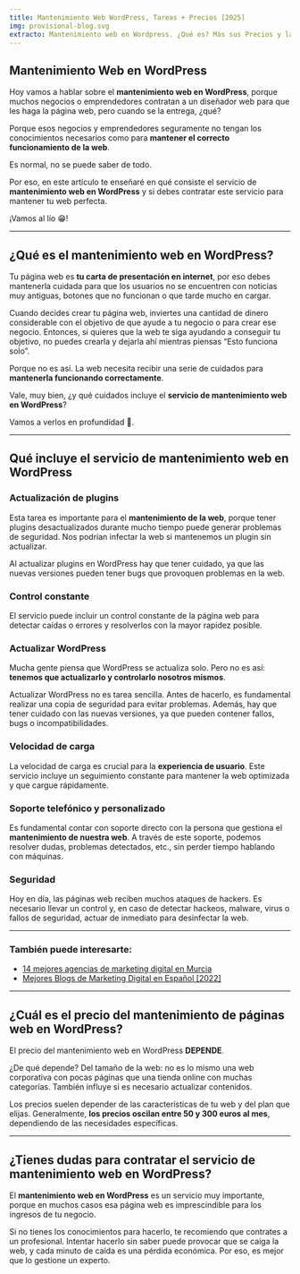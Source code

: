 ```yaml
---
title: Mantenimiento Web WordPress, Tareas + Precios [2025]
img: provisional-blog.svg
extracto: Mantenimiento web en Wordpress. ¿Qué es? Más sus Precios y las Tareas que incluye el mantenimiento web ✅
---
```

## **Mantenimiento Web en WordPress**

Hoy vamos a hablar sobre el **mantenimiento web en WordPress**, porque muchos negocios o emprendedores contratan a un diseñador web para que les haga la página web, pero cuando se la entrega, ¿qué?

Porque esos negocios y emprendedores seguramente no tengan los conocimientos necesarios como para **mantener el correcto funcionamiento de la web**.

Es normal, no se puede saber de todo.

Por eso, en este artículo te enseñaré en qué consiste el servicio de **mantenimiento web en WordPress** y si debes contratar este servicio para mantener tu web perfecta.

¡Vamos al lío 😁!

---

## **¿Qué es el mantenimiento web en WordPress?**

Tu página web es **tu carta de presentación en internet**, por eso debes mantenerla cuidada para que los usuarios no se encuentren con noticias muy antiguas, botones que no funcionan o que tarde mucho en cargar.

Cuando decides crear tu página web, inviertes una cantidad de dinero considerable con el objetivo de que ayude a tu negocio o para crear ese negocio. Entonces, si quieres que la web te siga ayudando a conseguir tu objetivo, no puedes crearla y dejarla ahí mientras piensas “Esto funciona solo”.

Porque no es así. La web necesita recibir una serie de cuidados para **mantenerla funcionando correctamente**.

Vale, muy bien, ¿y qué cuidados incluye el **servicio de mantenimiento web en WordPress**?

Vamos a verlos en profundidad 🧐.

---

## **Qué incluye el servicio de mantenimiento web en WordPress**

### **Actualización de plugins**

Esta tarea es importante para el **mantenimiento de la web**, porque tener plugins desactualizados durante mucho tiempo puede generar problemas de seguridad. Nos podrían infectar la web si mantenemos un plugin sin actualizar.

Al actualizar plugins en WordPress hay que tener cuidado, ya que las nuevas versiones pueden tener bugs que provoquen problemas en la web.

### **Control constante**

El servicio puede incluir un control constante de la página web para detectar caídas o errores y resolverlos con la mayor rapidez posible.

### **Actualizar WordPress**

Mucha gente piensa que WordPress se actualiza solo. Pero no es así: **tenemos que actualizarlo y controlarlo nosotros mismos**. 

Actualizar WordPress no es tarea sencilla. Antes de hacerlo, es fundamental realizar una copia de seguridad para evitar problemas. Además, hay que tener cuidado con las nuevas versiones, ya que pueden contener fallos, bugs o incompatibilidades.

### **Velocidad de carga**

La velocidad de carga es crucial para la **experiencia de usuario**. Este servicio incluye un seguimiento constante para mantener la web optimizada y que cargue rápidamente.

### **Soporte telefónico y personalizado**

Es fundamental contar con soporte directo con la persona que gestiona el **mantenimiento de nuestra web**. A través de este soporte, podemos resolver dudas, problemas detectados, etc., sin perder tiempo hablando con máquinas.

### **Seguridad**

Hoy en día, las páginas web reciben muchos ataques de hackers. Es necesario llevar un control y, en caso de detectar hackeos, malware, virus o fallos de seguridad, actuar de inmediato para desinfectar la web.

---

### **También puede interesarte:**

- [14 mejores agencias de marketing digital en Murcia](https://federicosanchez.es/agencias-marketing-digital-murcia/)
- [Mejores Blogs de Marketing Digital en Español [2022]](https://federicosanchez.es/mejores-blogs-marketing-digital/)

---

## **¿Cuál es el precio del mantenimiento de páginas web en WordPress?**

El precio del mantenimiento web en WordPress **DEPENDE**.

¿De qué depende? Del tamaño de la web: no es lo mismo una web corporativa con pocas páginas que una tienda online con muchas categorías. También influye si es necesario actualizar contenidos.

Los precios suelen depender de las características de tu web y del plan que elijas. Generalmente, **los precios oscilan entre 50 y 300 euros al mes**, dependiendo de las necesidades específicas.

---

## **¿Tienes dudas para contratar el servicio de mantenimiento web en WordPress?**

El **mantenimiento web en WordPress** es un servicio muy importante, porque en muchos casos esa página web es imprescindible para los ingresos de tu negocio. 

Si no tienes los conocimientos para hacerlo, te recomiendo que contrates a un profesional. Intentar hacerlo sin saber puede provocar que se caiga la web, y cada minuto de caída es una pérdida económica. Por eso, es mejor que lo gestione un experto.

